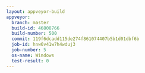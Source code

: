 ```yaml
---
layout: appveyor-build
appveyor:
  branch: master
  build-id: 46808766
  build-number: 500
  commit: 119f6dcadd115de274f861074407b5b1d01dbf6b
  job-id: hnw6v41w7h4wduj3
  job-number: 5
  os-name: Windows
  test-result: 0
---
```

